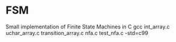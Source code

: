# FSM
Small implementation of Finite State Machines in C
gcc int_array.c uchar_array.c transition_array.c nfa.c test_nfa.c -std=c99
